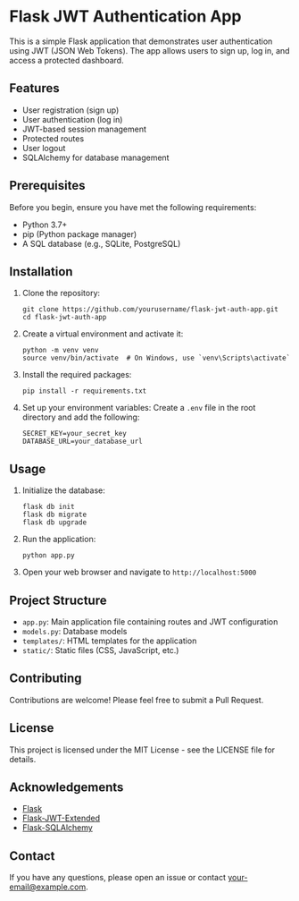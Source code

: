 # Flask JWT Authentication App

This is a simple Flask application that demonstrates user authentication using JWT (JSON Web Tokens). The app allows users to sign up, log in, and access a protected dashboard.

## Features

- User registration (sign up)
- User authentication (log in)
- JWT-based session management
- Protected routes
- User logout
- SQLAlchemy for database management

## Prerequisites

Before you begin, ensure you have met the following requirements:

- Python 3.7+
- pip (Python package manager)
- A SQL database (e.g., SQLite, PostgreSQL)

## Installation

1. Clone the repository:
   ```
   git clone https://github.com/yourusername/flask-jwt-auth-app.git
   cd flask-jwt-auth-app
   ```

2. Create a virtual environment and activate it:
   ```
   python -m venv venv
   source venv/bin/activate  # On Windows, use `venv\Scripts\activate`
   ```

3. Install the required packages:
   ```
   pip install -r requirements.txt
   ```

4. Set up your environment variables:
   Create a `.env` file in the root directory and add the following:
   ```
   SECRET_KEY=your_secret_key
   DATABASE_URL=your_database_url
   ```

## Usage

1. Initialize the database:
   ```
   flask db init
   flask db migrate
   flask db upgrade
   ```

2. Run the application:
   ```
   python app.py
   ```

3. Open your web browser and navigate to `http://localhost:5000`

## Project Structure

- `app.py`: Main application file containing routes and JWT configuration
- `models.py`: Database models
- `templates/`: HTML templates for the application
- `static/`: Static files (CSS, JavaScript, etc.)

## Contributing

Contributions are welcome! Please feel free to submit a Pull Request.

## License

This project is licensed under the MIT License - see the LICENSE file for details.

## Acknowledgements

- [Flask](https://flask.palletsprojects.com/)
- [Flask-JWT-Extended](https://flask-jwt-extended.readthedocs.io/)
- [Flask-SQLAlchemy](https://flask-sqlalchemy.palletsprojects.com/)

## Contact

If you have any questions, please open an issue or contact [your-email@example.com](mailto:your-email@example.com).
